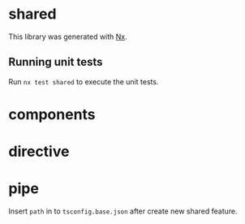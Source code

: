 # shared

This library was generated with [Nx](https://nx.dev).

## Running unit tests

Run `nx test shared` to execute the unit tests.

# components

# directive

# pipe

Insert `path` in to `tsconfig.base.json` after create new shared feature.
